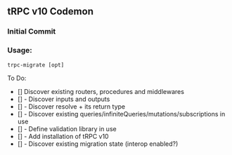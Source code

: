 ## tRPC v10 Codemon 

### Initial Commit

### Usage:
```
trpc-migrate [opt]
```

To Do:
- [] Discover existing routers, procedures and middlewares
- [] - Discover inputs and outputs
- [] - Discover resolve + its return type
- [] - Discover existing queries/infiniteQueries/mutations/subscriptions in use
- [] - Define validation library in use
- [] - Add installation of tRPC v10
- [] - Discover existing migration state (interop enabled?)
